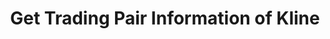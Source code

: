 ---
title: Get Trading Pair Information of Kline
position_number: 15
type: get
description: /az/future/market/v1/public/q/kline
parameters:
    -
        name: symbol
        type: string
        mandatory: true
        default: N/A
        description: Trading pair
        ranges:
    -
        name: interval
        type: string
        mandatory: true
        default: N/A
        description: Time-interval
        ranges: 1m;5m;15m;30m;1h;4h;1d;1w
    -
        name: startTime
        type: integer
        mandatory: false
        default: N/A
        description: Start time
        ranges:
    -
        name: endTime
        type: integer
        mandatory: false
        default: N/A
        description: End time
        ranges:
    -
        name: limit
        type: integer
        mandatory: false
        default: N/A
        description: Limit
        ranges:
content_markdown: Note：This method does not require a signature.
left_code_blocks:
    -
        code_block: "public void getKLine() {\r\n\tString text = HttpUtil.get(URL + \"/data/api/v1/getKLine?market=btc_usdt&type=1min&since=0\");\r\n\tSystem.out.println(text);\r\n}"
        title: Java
        language: java
right_code_blocks:
    - code_block: |-
        {
          "error": {
            "code": "",
            "msg": ""
          },
          "msgInfo": "",
          "result": [
            {
              "a": 0, //Volume
              "c": 0, //Close price
              "h": 0, //Highest price
              "l": 0, //Lowest price
              "o": 0, //Open price
              "s": "", //Trading pair
              "t": 0, //Time
              "v": 0 //Turnover
            }
          ],
          "returnCode": 0
        }
      title: Response
      language: json
---